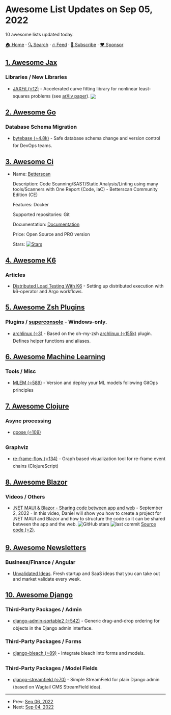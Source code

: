 # Awesome List Updates on Sep 05, 2022

10 awesome lists updated today.

[🏠 Home](/README.md) · [🔍 Search](https://www.trackawesomelist.com/search/) · [🔥 Feed](https://www.trackawesomelist.com/rss.xml) · [📮 Subscribe](https://trackawesomelist.us17.list-manage.com/subscribe?u=d2f0117aa829c83a63ec63c2f&id=36a103854c) · [❤️  Sponsor](https://github.com/sponsors/theowenyoung)



## [1. Awesome Jax](/content/n2cholas/awesome-jax/README.md)

### Libraries / New Libraries

*   [JAXFit (⭐12)](https://github.com/dipolar-quantum-gases/jaxfit) - Accelerated curve fitting library for nonlinear least-squares problems (see [arXiv paper](https://arxiv.org/abs/2208.12187)). <img src="https://img.shields.io/github/stars/dipolar-quantum-gases/jaxfit?style=social" align="center">

## [2. Awesome Go](/content/avelino/awesome-go/README.md)

### Database Schema Migration

*   [bytebase (⭐4.8k)](https://github.com/bytebase/bytebase) - Safe database schema change and version control for DevOps teams.

## [3. Awesome Ci](/content/ligurio/awesome-ci/README.md)

- Name: [Betterscan](https://www.betterscan.io)

  Description: Code Scanning/SAST/Static Analysis/Linting using many tools/Scanners with One Report (Code, IaC) - Betterscan Community Edition (CE)

  Features: Docker

  Supported repositories: Git

  Documentation: [Documentation](https://betterscan.io)

  Price: Open Source and PRO version

  Stars: [![Stars](https://img.shields.io/github/stars/marcinguy/betterscan-ce.svg)](https://github.com/marcinguy/betterscan-ce/)



## [4. Awesome K6](/content/grafana/awesome-k6/README.md)

### Articles

*   [Distributed Load Testing With K6](https://engineering.empathy.co/distributed-load-testing-with-k6/) - Setting up distributed execution with k6-operator and Argo workflows.

## [5. Awesome Zsh Plugins](/content/unixorn/awesome-zsh-plugins/README.md)

### Plugins / [superconsole](https://github.com/alexchmykhalo/superconsole)   \- Windows-only.

*   [archlinux (⭐3)](https://github.com/Junker/zsh-archlinux) - Based on the oh-my-zsh [archlinux (⭐155k)](https://github.com/ohmyzsh/ohmyzsh/blob/master/plugins/archlinux) plugin. Defines helper functions and aliases.

## [6. Awesome Machine Learning](/content/josephmisiti/awesome-machine-learning/README.md)

### Tools / Misc

*   [MLEM (⭐589)](https://github.com/iterative/mlem) - Version and deploy your ML models following GitOps principles

## [7. Awesome Clojure](/content/razum2um/awesome-clojure/README.md)

### Async processing

*   [goose (⭐109)](https://github.com/nilenso/goose)

### Graphviz

*   [re-frame-flow (⭐134)](https://github.com/ertugrulcetin/re-frame-flow) - Graph based visualization tool for re-frame event chains (ClojureScript)

## [8. Awesome Blazor](/content/AdrienTorris/awesome-blazor/README.md)

### Videos / Others

*   [.NET MAUI & Blazor - Sharing code between app and web](https://www.youtube.com/watch?v=A_C8X-b2qXE) - September 2, 2022 - In this video, Daniel will show you how to create a project for .NET MAUI and Blazor and how to structure the code so it can be shared between the app and the web. ![GitHub stars](https://img.shields.io/github/stars/dhindrik/MauiBlazorHybridDemo?style=flat-square\&cacheSeconds=604800) ![last commit](https://img.shields.io/github/last-commit/dhindrik/MauiBlazorHybridDemo?style=flat-square\&cacheSeconds=86400) [Source code (⭐2)](https://github.com/dhindrik/MauiBlazorHybridDemo).

## [9. Awesome Newsletters](/content/zudochkin/awesome-newsletters/README.md)

### Business/Finance / Angular

*   [Unvalidated Ideas](https://unvalidatedideas.com). Fresh startup and SaaS ideas that you can take out and market validate every week.

## [10. Awesome Django](/content/wsvincent/awesome-django/README.md)

### Third-Party Packages / Admin

*   [django-admin-sortable2 (⭐542)](https://github.com/jrief/django-admin-sortable2) - Generic drag-and-drop ordering for objects in the Django admin interface.

### Third-Party Packages / Forms

*   [django-bleach (⭐89)](https://github.com/marksweb/django-bleach/) - Integrate bleach into forms and models.

### Third-Party Packages / Model Fields

*   [django-streamfield (⭐70)](https://github.com/raagin/django-streamfield) - Simple StreamField for plain Django admin (based on Wagtail CMS StreamField idea).

---

- Prev: [Sep 06, 2022](/content/2022/09/06/README.md)
- Next: [Sep 04, 2022](/content/2022/09/04/README.md)